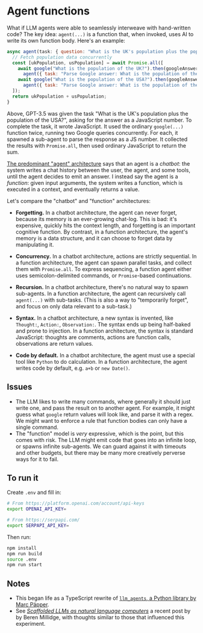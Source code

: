 # Agent functions

What if LLM agents were able to seamlessly interweave with hand-written code?
The key idea: `agent(...)` is a function that, when invoked, uses AI to write its own function body.
Here's an example:

```js
async agent(task: { question: "What is the UK's population plus the population of the USA?", format: "number" }) {
  // Fetch population data concurrently
  const [ukPopulation, usPopulation] = await Promise.all([
    await google("What is the population of the UK?").then(googleAnswer =>
      agent({ task: "Parse Google answer: What is the population of the UK?", "format": "number", googleAnswer })),
    await google("What is the population of the USA?").then(googleAnswer =>
      agent({ task: "Parse Google answer: What is the population of the USA?", "format": "number", googleAnswer })),
  ]);
  return ukPopulation + usPopulation;
}
```

Above, GPT-3.5 was given the task "What is the UK's population plus the population of the USA?",
asking for the answer as a JavaScript number.
To complete the task, it wrote JavaScript.
It used the ordinary `google(...)` function twice, running two Google queries concurrently.
For each, it spawned a sub-agent to parse the response as a JS number.
It collected the results with `Promise.all`, then used ordinary JavaScript to return the sum.

[The predominant "agent" architecture](https://python.langchain.com/en/latest/modules/agents.html)
says that an agent is a *chatbot*:
the system writes a chat history between the user, the agent, and some tools,
until the agent decides to emit an answer.
I instead say the agent is a *function*:
given input arguments, the system writes a function, which is executed in a context, and eventually returns a value.

Let's compare the "chatbot" and "function" architectures:

* **Forgetting.**
  In a chatbot architecture, the agent can never forget, because its memory is an ever-growing chat-log.
  This is bad: it's expensive, quickly hits the context length, and forgetting is an important cognitive function.
  By contrast, in a function architecture, the agent's memory is a data structure,
  and it can choose to forget data by manipulating it.

* **Concurrency.**
  In a chatbot architecture, actions are strictly sequential.
  In a function architecture, the agent can spawn parallel tasks, and collect them with `Promise.all`.
  To express sequencing, a function agent either uses semicolon-delimited commands,
  or `Promise`-based continuations.

* **Recursion.**
  In a chatbot architecture, there's no natural way to spawn sub-agents.
  In a function architecture, the agent can recursively call `agent(...)` with sub-tasks.
  (This is also a way to "temporarily forget", and focus on only data relevant to a sub-task.)

* **Syntax.**
  In a chatbot architecture, a new syntax is invented, like `Thought:`, `Action:`, `Observation:`.
  The syntax ends up being half-baked and prone to injection.
  In a function architecture, the syntax is standard JavaScript:
  thoughts are comments, actions are function calls, observations are return values.

* **Code by default.**
  In a chatbot architecture, the agent must use a special tool like `Python` to do calculation.
  In a function architecture, the agent writes code by default, e.g. `a+b` or `new Date()`.

## Issues

* The LLM likes to write many commands, where generally it should just write one, and pass the result on to another agent.
  For example, it might guess what `google` return values will look like, and parse it with a regex.
  We might want to enforce a rule that function bodies can only have a single command.
* The "function" model is _very_ expressive, which is the point, but this comes with risk.
  The LLM might emit code that goes into an infinite loop, or spawns infinite sub-agents.
  We can guard against it with timeouts and other budgets,
  but there may be many more creatively perverse ways for it to fail.

## To run it

Create `.env` and fill in:

```sh
# From https://platform.openai.com/account/api-keys
export OPENAI_API_KEY=

# From https://serpapi.com/
export SERPAPI_API_KEY=
```

Then run:

```sh
npm install
npm run build
source .env
npm run start
```

## Notes

* This began life as a TypeScript rewrite of [`llm_agents`, a Python library by Marc Päpper](https://github.com/mpaepper/llm_agents).
* See [_Scaffolded LLMs as natural language computers_](https://www.beren.io/2023-04-11-Scaffolded-LLMs-natural-language-computers/)
  a recent post by by Beren Millidge,
  with thoughts similar to those that influenced this experiment.
